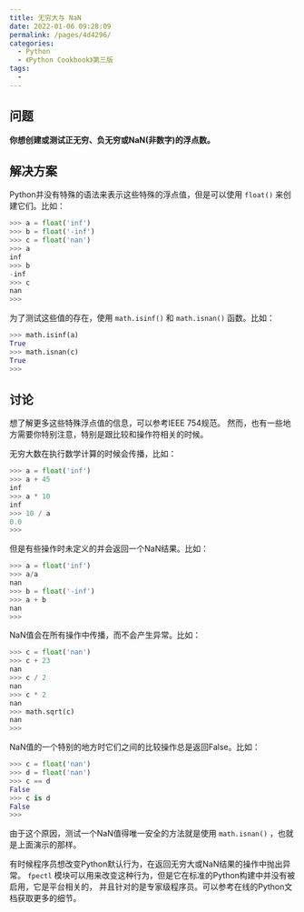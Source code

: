 ```yaml
---
title: 无穷大与 NaN
date: 2022-01-06 09:28:09
permalink: /pages/4d4296/
categories:
  - Python
  - 《Python Cookbook》第三版
tags:
  -
---
```


## 问题

**你想创建或测试正无穷、负无穷或NaN(非数字)的浮点数。**

## 解决方案

Python并没有特殊的语法来表示这些特殊的浮点值，但是可以使用 `float()` 来创建它们。比如：

```python
>>> a = float('inf')
>>> b = float('-inf')
>>> c = float('nan')
>>> a
inf
>>> b
-inf
>>> c
nan
>>>
```

为了测试这些值的存在，使用 `math.isinf()` 和 `math.isnan()` 函数。比如：

```python
>>> math.isinf(a)
True
>>> math.isnan(c)
True
>>>
```

## 讨论

想了解更多这些特殊浮点值的信息，可以参考IEEE 754规范。 然而，也有一些地方需要你特别注意，特别是跟比较和操作符相关的时候。

无穷大数在执行数学计算的时候会传播，比如：

```python
>>> a = float('inf')
>>> a + 45
inf
>>> a * 10
inf
>>> 10 / a
0.0
>>>
```

但是有些操作时未定义的并会返回一个NaN结果。比如：

```python
>>> a = float('inf')
>>> a/a
nan
>>> b = float('-inf')
>>> a + b
nan
>>>
```

NaN值会在所有操作中传播，而不会产生异常。比如：

```python
>>> c = float('nan')
>>> c + 23
nan
>>> c / 2
nan
>>> c * 2
nan
>>> math.sqrt(c)
nan
>>>
```

NaN值的一个特别的地方时它们之间的比较操作总是返回False。比如：

```python
>>> c = float('nan')
>>> d = float('nan')
>>> c == d
False
>>> c is d
False
>>>
```

由于这个原因，测试一个NaN值得唯一安全的方法就是使用 `math.isnan()` ，也就是上面演示的那样。

有时候程序员想改变Python默认行为，在返回无穷大或NaN结果的操作中抛出异常。 `fpectl` 模块可以用来改变这种行为，但是它在标准的Python构建中并没有被启用，它是平台相关的， 并且针对的是专家级程序员。可以参考在线的Python文档获取更多的细节。